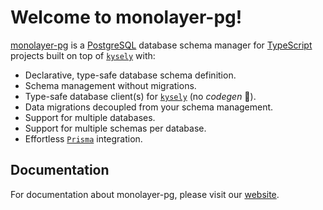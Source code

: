 # Welcome to monolayer-pg!

[monolayer-pg](https://monolayer.github.io/pg-docs/) is a [PostgreSQL](https://www.postgresql.org) database schema manager for [TypeScript](https://www.typescriptlang.org) projects built on top of [`kysely`](https://kysely.dev) with:

- Declarative, type-safe database schema definition.
- Schema management without migrations.
- Type-safe database client(s) for [`kysely`](https://kysely.dev) (no *codegen* :tada:).
- Data migrations decoupled from your schema management.
- Support for multiple databases.
- Support for multiple schemas per database.
- Effortless [`Prisma`](https://www.prisma.io) integration.

## Documentation

For documentation about monolayer-pg, please visit our [website](https://monolayer.github.io/pg-docs/).
